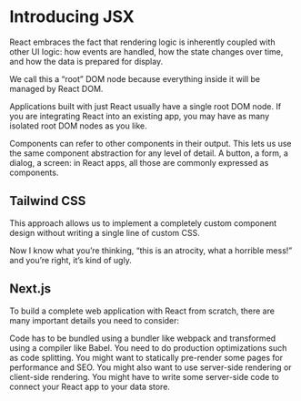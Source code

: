 # Introducing JSX

React embraces the fact that rendering logic is inherently coupled with other UI logic: how events are handled, how the state changes over time, and how the data is prepared for display.

We call this a “root” DOM node because everything inside it will be managed by React DOM.

Applications built with just React usually have a single root DOM node. If you are integrating React into an existing app, you may have as many isolated root DOM nodes as you like.

Components can refer to other components in their output. This lets us use the same component abstraction for any level of detail. A button, a form, a dialog, a screen: in React apps, all those are commonly expressed as components.

## Tailwind CSS
This approach allows us to implement a completely custom component design without writing a single line of custom CSS.

Now I know what you’re thinking, “this is an atrocity, what a horrible mess!” and you’re right, it’s kind of ugly.

## Next.js
To build a complete web application with React from scratch, there are many important details you need to consider:

Code has to be bundled using a bundler like webpack and transformed using a compiler like Babel.
You need to do production optimizations such as code splitting.
You might want to statically pre-render some pages for performance and SEO. You might also want to use server-side rendering or client-side rendering.
You might have to write some server-side code to connect your React app to your data store.


